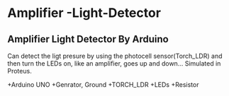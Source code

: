 # Amplifier -Light-Detector
Amplifier Light Detector By Arduino
-----------------------------------------

Can detect the ligt presure by using the photocell sensor(Torch_LDR)
and then turn the LEDs on, like an amplifier, goes up and down...
Simulated in Proteus.

+Arduino UNO
+Genrator, Ground
+TORCH_LDR
+LEDs
+Resistor
